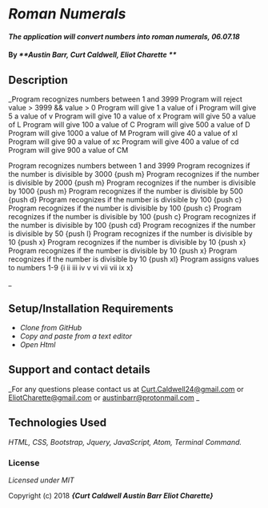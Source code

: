 # _Roman Numerals_

#### _The application will convert numbers into roman numerals, 06.07.18_

#### By _**Austin Barr, Curt Caldwell, Eliot Charette **_

## Description

_Program recognizes numbers between 1 and 3999
Program will reject value > 3999 && value > 0
Program will give 1 a value of i
Program will give 5 a value of v
Program will give 10 a value of x
Program will give 50 a value of L
Program will give 100 a value of C
Program will give 500 a value of D
Program will give 1000 a value of M
Program will give 40 a value of xl
Program will give 90 a value of xc
Program will give 400 a value of cd
Program will give 900 a value of CM

Program recognizes numbers between 1 and 3999
Program recognizes if the number is divisible by 3000 {push m}
Program recognizes if the number is divisible by 2000 {push m}
Program recognizes if the number is divisible by 1000 {push m}
Program recognizes if the number is divisible by 500 {push d}
Program recognizes if the number is divisible by 100 {push c}
Program recognizes if the number is divisible by 100 {push c}
Program recognizes if the number is divisible by 100 {push c}
Program recognizes if the number is divisible by 100 {push cd}
Program recognizes if the number is divisible by 50 {push l}
Program recognizes if the number is divisible by 10 {push x}
Program recognizes if the number is divisible by 10 {push x}
Program recognizes if the number is divisible by 10 {push x}
Program recognizes if the number is divisible by 10 {push xl}
Program assigns values to numbers 1-9 {i ii iii iv v vi vii vii ix x}

_

## Setup/Installation Requirements

* _Clone from GitHub_
* _Copy and paste from a text editor_
* _Open Html_


## Support and contact details

_For any questions please contact us at Curt.Caldwell24@gmail.com or EliotCharette@gmail.com or austinbarr@protonmail.com _

## Technologies Used

_HTML, CSS, Bootstrap, Jquery, JavaScript, Atom, Terminal Command._

### License

*Licensed under MIT*

Copyright (c) 2018 **_{Curt Caldwell Austin Barr Eliot Charette}_**
